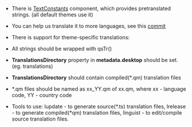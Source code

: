 * There is [TextConstants](https://github.com/sddm/sddm/blob/master/components/common/TextConstants.qml) component, which provides pretranslated strings. (all default themes use it)
 * You can help us translate it to more languages, see this [commit](https://github.com/sddm/sddm/commit/9ae5d5c5b78745b5abcc3d7e71c972bc7dd34ffb)

* There is support for theme-specific translations:
 * All strings should be wrapped with qsTr()
 * **TranslationsDirectory** property in **metadata.desktop** should be set. (eg. translations)
 * **TranslationsDirectory** should contain compiled(*.qm) translation files
 * *.qm files should be named as xx_YY.qm of xx.qm, where xx - language code, YY - country code
* Tools to use: lupdate - to generate source(*.ts) translation files, lrelease - to generate compiled(*qm) translation files, linguist - to edit/compile source translation files.
